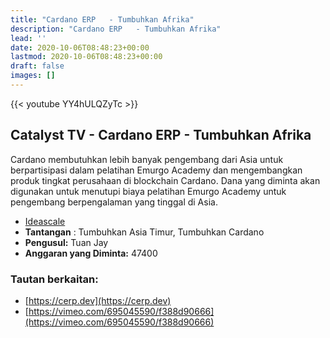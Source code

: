 ```yaml
---
title: "Cardano ERP   - Tumbuhkan Afrika"
description: "Cardano ERP   - Tumbuhkan Afrika"
lead: ''
date: 2020-10-06T08:48:23+00:00
lastmod: 2020-10-06T08:48:23+00:00
draft: false
images: []
---
```


{{<  youtube YY4hULQZyTc >}}

## Catalyst TV - Cardano ERP - Tumbuhkan Afrika

Cardano membutuhkan lebih banyak pengembang dari Asia untuk berpartisipasi dalam pelatihan Emurgo Academy dan mengembangkan produk tingkat perusahaan di blockchain Cardano. Dana yang diminta akan digunakan untuk menutupi biaya pelatihan Emurgo Academy untuk pengembang berpengalaman yang tinggal di Asia.

- [Ideascale](https://cardano.ideascale.com/c/idea/420496)
- **Tantangan** : Tumbuhkan Asia Timur, Tumbuhkan Cardano
- **Pengusul:** Tuan Jay
- **Anggaran yang Diminta:** 47400

### Tautan berkaitan:

- [https://cerp.dev](https://cerp.dev)
- [https://vimeo.com/695045590/f388d90666](https://vimeo.com/695045590/f388d90666)
